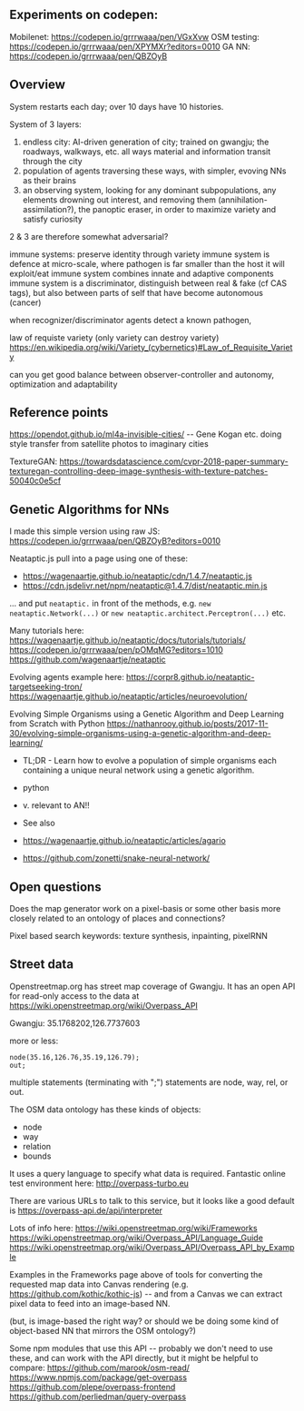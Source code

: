 

## Experiments on codepen:

Mobilenet: https://codepen.io/grrrwaaa/pen/VGxXvw
OSM testing: https://codepen.io/grrrwaaa/pen/XPYMXr?editors=0010
GA NN: https://codepen.io/grrrwaaa/pen/QBZOyB


## Overview

System restarts each day; over 10 days have 10 histories.

System of 3 layers:

1. endless city: AI-driven generation of city; trained on gwangju; the roadways, walkways, etc. all ways material and information transit through the city
2. population of agents traversing these ways, with simpler, evoving NNs as their brains
3. an observing system, looking for any dominant subpopulations, any elements drowning out interest, and removing them (annihilation-assimilation?), the panoptic eraser, in order to maximize variety and satisfy curiosity

2 & 3 are therefore somewhat adversarial?

immune systems: preserve identity through variety
immune system is defence at micro-scale, where pathogen is far smaller than the host it will exploit/eat
immune system combines innate and adaptive components
immune system is a discriminator, distinguish between real & fake (cf CAS tags), but also between parts of self that have become autonomous (cancer)

when recognizer/discriminator agents detect a known pathogen, 

law of requiste variety (only variety can destroy variety) https://en.wikipedia.org/wiki/Variety_(cybernetics)#Law_of_Requisite_Variety

can you get good balance between observer-controller and autonomy, optimization and adaptability




## Reference points

https://opendot.github.io/ml4a-invisible-cities/ -- Gene Kogan etc. doing style transfer from satellite photos to imaginary cities

TextureGAN: https://towardsdatascience.com/cvpr-2018-paper-summary-texturegan-controlling-deep-image-synthesis-with-texture-patches-50040c0e5cf



## Genetic Algorithms for NNs

I made this simple version using raw JS: https://codepen.io/grrrwaaa/pen/QBZOyB?editors=0010

Neataptic.js
pull into a page using one of these: 
- https://wagenaartje.github.io/neataptic/cdn/1.4.7/neataptic.js
- https://cdn.jsdelivr.net/npm/neataptic@1.4.7/dist/neataptic.min.js

... and put `neataptic.` in front of the methods, e.g. `new neataptic.Network(...)` or `new neataptic.architect.Perceptron(...)` etc.


Many tutorials here: https://wagenaartje.github.io/neataptic/docs/tutorials/tutorials/
https://codepen.io/grrrwaaa/pen/pOMqMG?editors=1010
https://github.com/wagenaartje/neataptic

Evolving agents example here: https://corpr8.github.io/neataptic-targetseeking-tron/
https://wagenaartje.github.io/neataptic/articles/neuroevolution/



Evolving Simple Organisms using a Genetic Algorithm and Deep Learning from Scratch with Python
https://nathanrooy.github.io/posts/2017-11-30/evolving-simple-organisms-using-a-genetic-algorithm-and-deep-learning/
- TL;DR - Learn how to evolve a population of simple organisms each containing a unique neural network using a genetic algorithm.
- python
- v. relevant to AN!!

- See also 
- https://wagenaartje.github.io/neataptic/articles/agario
- https://github.com/zonetti/snake-neural-network/


## Open questions

Does the map generator work on a pixel-basis or some other basis more closely related to an ontology of places and connections?

Pixel based search keywords: texture synthesis, inpainting, pixelRNN

## Street data

Openstreetmap.org has street map coverage of Gwangju.
It has an open API for read-only access to the data at https://wiki.openstreetmap.org/wiki/Overpass_API

Gwangju: 35.1768202,126.7737603

more or less:

```
node(35.16,126.76,35.19,126.79);
out;
```

multiple statements (terminating with ";")
statements are node, way, rel, or out.



The OSM data ontology has these kinds of objects:
- node
- way
- relation
- bounds

It uses a query language to specify what data is required. Fantastic online test environment here:
http://overpass-turbo.eu

There are various URLs to talk to this service, but it looks like a good default is https://overpass-api.de/api/interpreter


Lots of info here:
https://wiki.openstreetmap.org/wiki/Frameworks
https://wiki.openstreetmap.org/wiki/Overpass_API/Language_Guide
https://wiki.openstreetmap.org/wiki/Overpass_API/Overpass_API_by_Example

Examples in the Frameworks page above of tools for converting the requested map data into Canvas rendering (e.g. https://github.com/kothic/kothic-js) -- and from a Canvas we can extract pixel data to feed into an image-based NN.

(but, is image-based the right way? or should we be doing some kind of object-based NN that mirrors the OSM ontology?)

Some npm modules that use this API -- probably we don't need to use these, and can work with the API directly, but it might be helpful to compare:
https://github.com/marook/osm-read/
https://www.npmjs.com/package/get-overpass
https://github.com/plepe/overpass-frontend
https://github.com/perliedman/query-overpass
